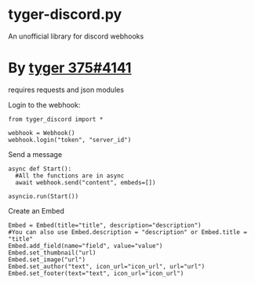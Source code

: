 # tyger-discord.py
An unofficial library for discord webhooks

<h1>By <a href="https://tyger375.tk/">tyger 375#4141</a></h1>

requires requests and json modules

Login to the webhook:

```
from tyger_discord import *

webhook = Webhook()
webhook.login("token", "server_id")
```

Send a message

```
async def Start():
  #All the functions are in async
  await webhook.send("content", embeds=[])
  
asyncio.run(Start())
```

Create an Embed
```
Embed = Embed(title="title", description="description")
#You can also use Embed.description = "description" or Embed.title = "title"
Embed.add_field(name="field", value="value")
Embed.set_thumbnail("url)
Embed.set_image("url")
Embed.set_author("text", icon_url="icon_url", url="url")
Embed.set_footer(text="text", icon_url="icon_url")
```
